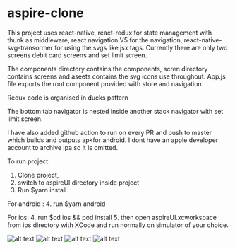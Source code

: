 
# aspire-clone

This project uses react-native, react-redux for state management with thunk as middleware, react navigation V5 for the navigation, react-native-svg-transormer for using the svgs like jsx tags. Currently there are only two screens debit card screens and set limit screen.

The components directory contains the components, scren directory contains screens and aseets contains the svg icons use throughout. App.js file exports the root component provided with store and navigation.

Redux code is organised in ducks pattern

The bottom tab navigator is nested inside another stack navigator with set limit screen.

I have also added github action to run on every PR and push to master which builds and outputs apkfor android. I dont have an apple developer account to archive ipa so it is omitted.

To run project:

1. Clone project,
2. switch to aspireUI directory inside project
3. Run $yarn install

For android :
4. run $yarn android

For ios:
4. run $cd ios && pod install
5. then open aspireUI.xcworkspace from ios directory with XCode and run normally on simulator of your choice.

![alt text](https://github.com/[ankitinghh]/[aspire-clone]/blob/[master]/screenshots/first.png?raw=true)
![alt text](https://github.com/[ankitinghh]/[aspire-clone]/blob/[master]/screenshots/second.png?raw=true)
![alt text](https://github.com/[ankitinghh]/[aspire-clone]/blob/[master]/screenshots/third.png?raw=true)
![alt text](https://github.com/[ankitinghh]/[aspire-clone]/blob/[master]/screenshots/fourth.png?raw=true)
